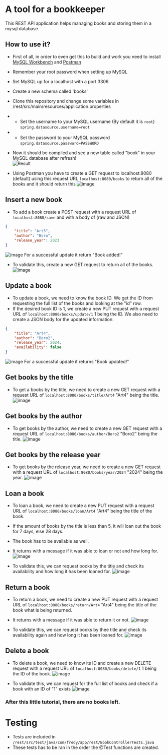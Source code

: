 # A tool for a bookkeeper
This REST API application helps managing books and storing them in a mysql database.

## How to use it?
* First of all, in order to even get this to build and work you need to install [MySQL Workbench](https://dev.mysql.com/downloads/installer/) and [Postman](https://www.postman.com/downloads/)  
* Remember your root password when setting up MySQL
* Set MySQL up for a localhost with a port 3306
* Create a new schema called 'books'
* Clone this repository and change some variables in /rest/src/main/resources/application.properties
* * Set the username to your MySQL username (By default it is ```root```) ```spring.datasource.username=root```
* * Set the password to your MySQL password ```spring.datasource.password=PASSWORD```

* Now it should be compiled and see a new table called "book" in your MySQL database after refresh!  
 ![Result](https://user-images.githubusercontent.com/56818310/216029748-b5ea780e-6fd1-4640-bd53-9b7fef7572bd.png)
* Using Postman you have to create a GET request to localhost:8080 (default) using this request URL ```localhost:8080/books``` to return all of the books and it should return this ![image](https://user-images.githubusercontent.com/56818310/216030463-cab3b7c5-c200-4861-b6ee-9abd1167e825.png)
 
## Insert a new book
* To add a book create a POST request with a request URL of ```localhost:8080/save``` and with a body of (raw and JSON)  
```json
{
    "title": "Art3",
    "author": "Boro",
    "release_year": 2023
}
```
![image](https://user-images.githubusercontent.com/56818310/216031610-e307698c-92ab-4cbd-8a0b-31ff36f9b254.png)
For a successful update it return "Book added!"

* To validate this, create a new GET request to return all of the books.
![image](https://user-images.githubusercontent.com/56818310/216031950-53fc213e-c67b-4660-9b68-433c9af241ee.png)

## Update a book
* To update a book, we need to know the book ID. We get the ID from requesting the full list of the books and looking at the "id" row.
* If the desired book ID is 1, we create a new PUT request with a request URL of ```localhost:8080/books/update/1``` 1 being the ID. We also need to create a JSON body for the updated information.
```json
{
    "title": "Art4",
    "author": "Boro2",
    "release_year": 2024,
    "availability": false
}
```
![image](https://user-images.githubusercontent.com/56818310/216032997-808c3c4c-73a2-4888-a40c-5febbd67b76e.png)
For a successful update it returns "Book updated!"

## Get books by the title
* To get a books by the title, we need to create a new GET request with a request URL of ```localhost:8080/books/title/Art4``` "Art4" being the title. 
![image](https://user-images.githubusercontent.com/56818310/216033799-2c560de5-9c29-460a-bdc6-9d0671d6b895.png)

## Get books by the author
* To get books by the author, we need to create a new GET request with a request URL of ```localhost:8080/books/author/Boro2``` "Boro2" being the title.
![image](https://user-images.githubusercontent.com/56818310/216034188-7133794e-0290-4827-9cf6-e0d87b3c7cad.png)

## Get books by the release year
* To get books by the release year, we need to create a new GET request with a request URL of ```localhost:8080/books/year/2024``` "2024" being the year.
![image](https://user-images.githubusercontent.com/56818310/216034738-ac05574c-d617-479e-89b6-ee89209966af.png)

## Loan a book
* To loan a book, we need to create a new PUT request with a request URL of ```localhost:8080/books/loan/Art4``` "Art4" being the title of the book.
* If the amount of books by the title is less than 5, it will loan out the book for 7 days, else 28 days.
* The book has to be available as well. 
* It returns with a message if it was able to loan or not and how long for.
![image](https://user-images.githubusercontent.com/56818310/216035500-dc800b01-9661-4f0e-b4e6-57a008c529f1.png)

* To validate this, we can request books by the title and check its availability and how long it has been loaned for.
![image](https://user-images.githubusercontent.com/56818310/216035904-ea741799-223e-4581-8520-fd6132e6aada.png)

## Return a book
* To return a book, we need to create a new PUT request with a request URL of ```localhost:8080/books/return/Art4``` "Art4" being the title of the book what is being returned.
* It returns with a message if it was able to return it or not.
![image](https://user-images.githubusercontent.com/56818310/216036524-cfb631a6-2bb3-4d37-aa23-a7af5698fcdf.png)

* To validate this, we can request books by thee title and check its availability again and how long it has been loaned for.
![image](https://user-images.githubusercontent.com/56818310/216036736-8bdd8dff-d7d9-490a-8043-8e3f4dab7d89.png)

## Delete a book
* To delete a book, we need to know its ID and create a new DELETE request with a request URL of ```localhost:8080/books/delete/1``` 1 being the ID of the book.
![image](https://user-images.githubusercontent.com/56818310/216037106-b397d4ad-a5b2-4c27-be9d-b0563bfb02de.png)

* To validate this, we can request for the full list of books and check if a book with an ID of "1" exists
![image](https://user-images.githubusercontent.com/56818310/216037312-4122bb82-f06d-4af7-9ec4-837ddf1a4875.png)

### After this little tutorial, there are no books left.

# Testing
* Tests are included in ```/rest/src/test/java/com/fredy/app/rest/BookControllerTests.java```
* These tests has to be ran in the order the @Test functions are created.


